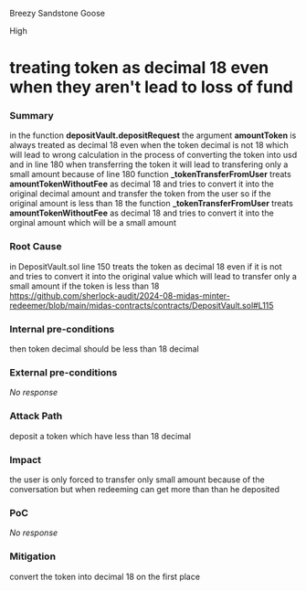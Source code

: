 Breezy Sandstone Goose

High

# treating token as decimal 18 even when they aren't lead to loss of fund

### Summary

in the function  **depositVault.depositRequest** the argument **amountToken** is always  treated as decimal 18 even when the token decimal is not 18 which will lead to wrong calculation in the process of converting the token into usd and in line  180 when transferring the token it will lead to transfering only a small amount because  of line 180 function **_tokenTransferFromUser** treats **amountTokenWithoutFee** as decimal 18 and tries to convert it into the original  decimal amount and transfer the token from the user  so if the original amount  is less than 18    the function **_tokenTransferFromUser** treats **amountTokenWithoutFee**  as decimal 18 and tries to convert it into the orginal amount  which will be a small amount 

### Root Cause

in DepositVault.sol line 150 treats the token as decimal 18 even if it is not and tries to convert it into the original value which will lead to transfer only a small amount if the token is less than 18  
https://github.com/sherlock-audit/2024-08-midas-minter-redeemer/blob/main/midas-contracts/contracts/DepositVault.sol#L115

### Internal pre-conditions

then token decimal should be less than 18 decimal 

### External pre-conditions

_No response_

### Attack Path

deposit a token which have less than 18 decimal 

### Impact

the user is only forced to transfer only small amount because of the conversation  but when redeeming can get more than than he deposited   

### PoC

_No response_

### Mitigation

convert the token into decimal 18 on the first place
